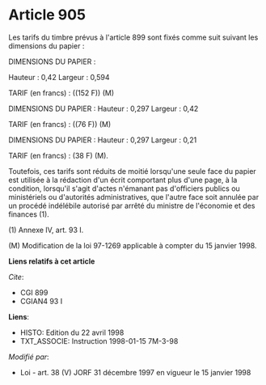 # Article 905

Les tarifs du timbre prévus à l'article 899 sont fixés comme suit suivant les dimensions du papier :

DIMENSIONS DU PAPIER :

Hauteur : 0,42 Largeur : 0,594

TARIF (en francs) : ((152 F)) (M)

DIMENSIONS DU PAPIER : Hauteur : 0,297 Largeur : 0,42

TARIF (en francs) : ((76 F)) (M)

DIMENSIONS DU PAPIER : Hauteur : 0,297 Largeur : 0,21

TARIF (en francs) : (38 F) (M).

Toutefois, ces tarifs sont réduits de moitié lorsqu'une seule face du papier est utilisée à la rédaction d'un écrit
comportant plus d'une page, à la condition, lorsqu'il s'agit d'actes n'émanant pas d'officiers publics ou ministériels ou
d'autorités administratives, que l'autre face soit annulée par un procédé indélébile autorisé par arrêté du ministre de
l'économie et des finances (1).

(1) Annexe IV, art. 93 I.

(M) Modification de la loi 97-1269 applicable à compter du 15 janvier 1998.

**Liens relatifs à cet article**

_Cite_:

  - CGI 899
  - CGIAN4 93 I

**Liens**:

  - HISTO: Edition du 22 avril 1998
  - TXT_ASSOCIE: Instruction 1998-01-15 7M-3-98

_Modifié par_:

  - Loi - art. 38 (V) JORF 31 décembre 1997 en vigueur le 15 janvier 1998
